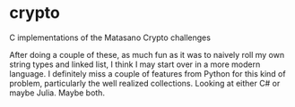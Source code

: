 # crypto
C implementations of the Matasano Crypto challenges

After doing a couple of these, as much fun as it was to naively roll my own string types and linked list, I think I may start over in a more modern language.  I definitely miss a couple of features from Python for this kind of problem, particularly the well realized collections.  Looking at either C# or maybe Julia.  Maybe both.
